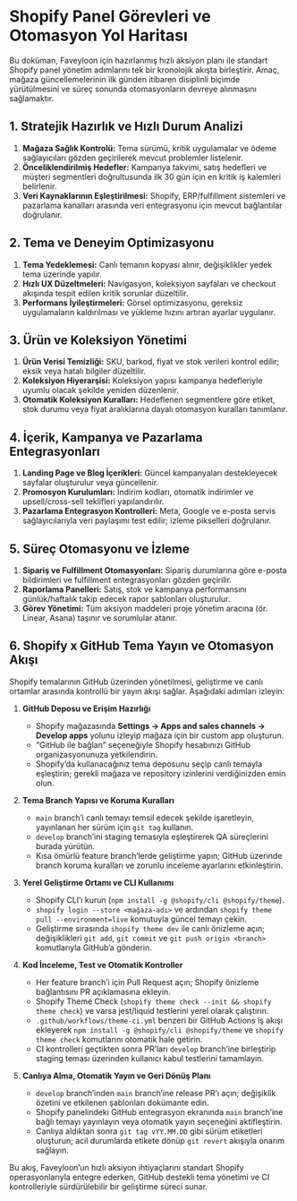 # Shopify Panel Görevleri ve Otomasyon Yol Haritası

Bu doküman, Faveyloon için hazırlanmış hızlı aksiyon planı ile standart Shopify panel yönetim adımlarını tek bir kronolojik akışta birleştirir. Amaç, mağaza güncellemelerinin ilk günden itibaren disiplinli biçimde yürütülmesini ve süreç sonunda otomasyonların devreye alınmasını sağlamaktır.

## 1. Stratejik Hazırlık ve Hızlı Durum Analizi

1. **Mağaza Sağlık Kontrolü:** Tema sürümü, kritik uygulamalar ve ödeme sağlayıcıları gözden geçirilerek mevcut problemler listelenir.
2. **Önceliklendirilmiş Hedefler:** Kampanya takvimi, satış hedefleri ve müşteri segmentleri doğrultusunda ilk 30 gün için en kritik iş kalemleri belirlenir.
3. **Veri Kaynaklarının Eşleştirilmesi:** Shopify, ERP/fulfillment sistemleri ve pazarlama kanalları arasında veri entegrasyonu için mevcut bağlantılar doğrulanır.

## 2. Tema ve Deneyim Optimizasyonu

1. **Tema Yedeklemesi:** Canlı temanın kopyası alınır, değişiklikler yedek tema üzerinde yapılır.
2. **Hızlı UX Düzeltmeleri:** Navigasyon, koleksiyon sayfaları ve checkout akışında tespit edilen kritik sorunlar düzeltilir.
3. **Performans İyileştirmeleri:** Görsel optimizasyonu, gereksiz uygulamaların kaldırılması ve yükleme hızını artıran ayarlar uygulanır.

## 3. Ürün ve Koleksiyon Yönetimi

1. **Ürün Verisi Temizliği:** SKU, barkod, fiyat ve stok verileri kontrol edilir; eksik veya hatalı bilgiler düzeltilir.
2. **Koleksiyon Hiyerarşisi:** Koleksiyon yapısı kampanya hedefleriyle uyumlu olacak şekilde yeniden düzenlenir.
3. **Otomatik Koleksiyon Kuralları:** Hedeflenen segmentlere göre etiket, stok durumu veya fiyat aralıklarına dayalı otomasyon kuralları tanımlanır.

## 4. İçerik, Kampanya ve Pazarlama Entegrasyonları

1. **Landing Page ve Blog İçerikleri:** Güncel kampanyaları destekleyecek sayfalar oluşturulur veya güncellenir.
2. **Promosyon Kurulumları:** İndirim kodları, otomatik indirimler ve upsell/cross-sell teklifleri yapılandırılır.
3. **Pazarlama Entegrasyon Kontrolleri:** Meta, Google ve e-posta servis sağlayıcılarıyla veri paylaşımı test edilir; izleme pikselleri doğrulanır.

## 5. Süreç Otomasyonu ve İzleme

1. **Sipariş ve Fulfillment Otomasyonları:** Sipariş durumlarına göre e-posta bildirimleri ve fulfillment entegrasyonları gözden geçirilir.
2. **Raporlama Panelleri:** Satış, stok ve kampanya performansını günlük/haftalık takip edecek rapor şablonları oluşturulur.
3. **Görev Yönetimi:** Tüm aksiyon maddeleri proje yönetim aracına (ör. Linear, Asana) taşınır ve sorumlular atanır.

## 6. Shopify x GitHub Tema Yayın ve Otomasyon Akışı

Shopify temalarının GitHub üzerinden yönetilmesi, geliştirme ve canlı ortamlar arasında kontrollü bir yayın akışı sağlar. Aşağıdaki adımları izleyin:

1. **GitHub Deposu ve Erişim Hazırlığı**
   - Shopify mağazasında **Settings → Apps and sales channels → Develop apps** yolunu izleyip mağaza için bir custom app oluşturun.
   - “GitHub ile bağlan” seçeneğiyle Shopify hesabınızı GitHub organizasyonunuza yetkilendirin.
   - Shopify’da kullanacağınız tema deposunu seçip canlı temayla eşleştirin; gerekli mağaza ve repository izinlerini verdiğinizden emin olun.

2. **Tema Branch Yapısı ve Koruma Kuralları**
   - `main` branch’i canlı temayı temsil edecek şekilde işaretleyin, yayınlanan her sürüm için `git tag` kullanın.
   - `develop` branch’ini staging temasıyla eşleştirerek QA süreçlerini burada yürütün.
   - Kısa ömürlü feature branch’lerde geliştirme yapın; GitHub üzerinde branch koruma kuralları ve zorunlu inceleme ayarlarını etkinleştirin.

3. **Yerel Geliştirme Ortamı ve CLI Kullanımı**
   - Shopify CLI’ı kurun (`npm install -g @shopify/cli @shopify/theme`).
   - `shopify login --store <mağaza-adı>` ve ardından `shopify theme pull --environment=live` komutuyla güncel temayı çekin.
   - Geliştirme sırasında `shopify theme dev` ile canlı önizleme açın; değişiklikleri `git add`, `git commit` ve `git push origin <branch>` komutlarıyla GitHub’a gönderin.

4. **Kod İnceleme, Test ve Otomatik Kontroller**
   - Her feature branch’i için Pull Request açın; Shopify önizleme bağlantısını PR açıklamasına ekleyin.
   - Shopify Theme Check (`shopify theme check --init && shopify theme check`) ve varsa jest/liquid testlerini yerel olarak çalıştırın.
   - `.github/workflows/theme-ci.yml` benzeri bir GitHub Actions iş akışı ekleyerek `npm install -g @shopify/cli @shopify/theme` ve `shopify theme check` komutlarını otomatik hale getirin.
   - CI kontrolleri geçtikten sonra PR’ları `develop` branch’ine birleştirip staging teması üzerinden kullanıcı kabul testlerini tamamlayın.

5. **Canlıya Alma, Otomatik Yayın ve Geri Dönüş Planı**
   - `develop` branch’inden `main` branch’ine release PR’ı açın; değişiklik özetini ve etkilenen şablonları dokümante edin.
   - Shopify panelindeki GitHub entegrasyon ekranında `main` branch’ine bağlı temayı yayınlayın veya otomatik yayın seçeneğini aktifleştirin.
   - Canlıya aldıktan sonra `git tag vYY.MM.DD` gibi sürüm etiketleri oluşturun; acil durumlarda etikete dönüp `git revert` akışıyla onarım sağlayın.

Bu akış, Faveyloon’un hızlı aksiyon ihtiyaçlarını standart Shopify operasyonlarıyla entegre ederken, GitHub destekli tema yönetimi ve CI kontrolleriyle sürdürülebilir bir geliştirme süreci sunar.
